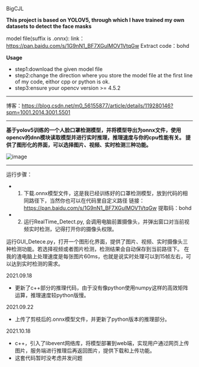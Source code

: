 BigCJL

**This project is based on YOLOV5, through which I have trained my own datasets to detect the face masks**

model file(suffix is .onnx):
link：https://pan.baidu.com/s/1G9nN1_BF7XGulMOV1VtqGw 
Extract code：bohd

**Usage**
* step1:download the given model file
* step2:change the direction where you store the model file at the first line of my code, eithor cpp or python is ok.
* step3:ensure your opencv version >= 4.5.2
***



博客：https://blog.csdn.net/m0_56155877/article/details/119280146?spm=1001.2014.3001.5501

***
**基于yolov5训练的一个人脸口罩检测模型，并将模型导出为onnx文件，使用opencv的dnn模块读取模型并进行实时推理，推理速度与你的cpu性能有关。
提供了图形化的界面，可以选择图片、视频、实时检测三种功能。**

![image](https://user-images.githubusercontent.com/79361803/133790512-1f8df5d1-e5cb-40c3-8f77-200d5503df41.png)

***
运行步骤：
* 1. 下载.onnx模型文件，这是我已经训练好的口罩检测模型，放到代码的相同路径下，当然你也可以在代码里自定义路径
链接：https://pan.baidu.com/s/1G9nN1_BF7XGulMOV1VtqGw 
提取码：bohd



* 2. 运行RealTime_Detect.py, 会调用电脑前置摄像头，并弹出窗口对当前视频实时检测，记得打开你的摄像头权限。

运行GUI_Detece.py，打开一个图形化界面，提供了图片、视频、实时摄像头三种检测功能。若选择视频或者图片检测，检测结果会自动保存到当前路径下。
在我的渣电脑上处理速度是每张图片60ms，也就是说实时处理可以到15帧左右，可以达到实时检测的需求。


2021.09.18
* 更新了c++部分的推理代码，由于没有像python使用numpy这样的高效矩阵运算，推理速度较python版慢。

2021.09.22
* 上传了剪枝后的.onnx模型文件，并更新了python版本的推理部分。

2021.10.18
* c++，引入了libevent网络库，将模型部署到web端，实现用户通过网页上传图片，服务端进行推理后再返回图片，提供下载和上传功能。
* 这套代码暂时没考虑并发问题
